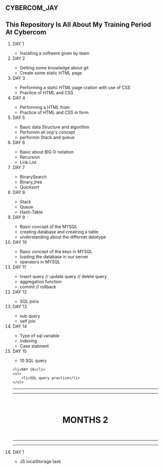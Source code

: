 ## CYBERCOM_JAY
## This Repository Is All About My Training Period At Cybercom

<ol>
    <li>DAY 1</li>
    <ul>
        <li>Installing a softwere given by team</li>
    </ul>
    <li>DAY 2</li>
    <ul>
        <li>Getting some knowledge about git</li>
        <li>Create some static HTML page</li>
    </ul>
    <li>DAY 3</li>
    <ul>
        <li>Performing a static HTML page cration with use of CSS</li>
        <li>Practice of HTML and CSS</li>
    </ul>
    <li>DAY 4</li>
    <ul>
        <li>Performing a HTML from</li>
        <li>Practice of HTML and CSS in form</li>
    </ul>
    <li>DAY 5</li>
    <ul>
        <li>Basic data Structure and algorithm</li>
        <li>Performin all oop's concept</li>
        <li>performin Stack and queue</li>
    </ul>
    <li>DAY 6</li>
    <ul>
        <li>Basic about BIG O notation</li>
        <li>Recursion</li>
        <li>Link List</li>
    </ul>
    <li>DAY 7</li>
    <ul>
        <li>BinarySearch</li>
        <li>Binary_tree</li>
        <li>Quicksort</li>
    </ul>
    <li>DAY 8</li>
    <ul>
        <li>Stack</li>
        <li>Queue</li>
        <li>Hash-Table</li>
    </ul>
    <li>DAY 9</li>
    <ul>
        <li>Basic concept of the MYSQL</li>
        <li>creating database and creatring a table</li>
        <li>understanding about the differnet datatype</li>
    </ul>
    <li>DAY 10</li>
    <ul>
        <li>Basic concept of the keys in MYSQL</li>
        <li>loading the database in our server</li>
        <li>operators in MYSQL</li>
    </ul>
    <li>DAY 11</li>
    <ul>
        <li>Insert query // update query // delete query</li>
        <li>aggregation function</li>
        <li>commit // rollback</li>
    </ul>
    <li>DAY 12</li>
    <ul>
        <li>SQL joins</li>
    </ul>
    <li>DAY 13</li>
    <ul>
        <li>sub query</li>
        <li>self join</li>
    </ul>
    <li>DAY 14</li>
    <ul>
        <li>Type of sql variable</li>
        <li>indexing</li>
        <li>Case statment</li>
    </ul>
    <li>DAY 15</li>
    <ul>
        <li>10 SQL query</li>
    </ul>

    <li>DAY 16</li>
    <ul>
        <li>SQL query practice</li>
    </ul>
  <hr><hr>
    <br>
    <center><h1>MONTHS 2</h1></center>
    <br>
    <hr><hr>
    <li>DAY 1</li>
    <ul>
        <li>JS localStorage task</li>
    </ul>
</ol>


